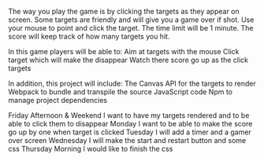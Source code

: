 The way you play the game is by clicking the targets as they appear on screen. Some targets are friendly and will give you a game over if shot. Use your mouse to point and click the target. The time limit will be 1 minute. The score will keep track of how many targets you hit.


In this game players will be able to:
    Aim at targets with the mouse
    Click target which will make the disappear
    Watch there score go up as the click targets

In addition, this project will include:
    The Canvas API for the targets to render
    Webpack to bundle and transpile the source JavaScript code
    Npm to manage project dependencies


Friday Afternoon & Weekend I want to have my targets rendered and to be able to click them to disappear
Monday I want to be able to make the score go up by one when target is clicked
Tuesday I will add a timer and a gamer over screen
Wednesday I will make the start and restart button and some css
Thursday Morning I would like to finish the css

